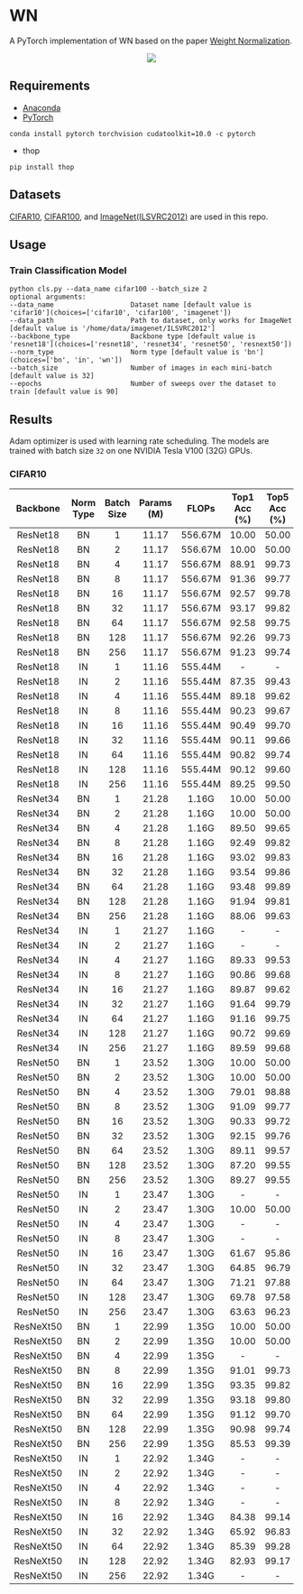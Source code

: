 # WN
A PyTorch implementation of WN based on the paper [Weight Normalization]().

<div align="center">
  <img src="architecture.png"/>
</div>

## Requirements
- [Anaconda](https://www.anaconda.com/download/)
- [PyTorch](https://pytorch.org)
```
conda install pytorch torchvision cudatoolkit=10.0 -c pytorch
```
- thop
```
pip install thop
```

## Datasets
[CIFAR10](http://ai.stanford.edu/~jkrause/cars/car_dataset.html), [CIFAR100](http://www.vision.caltech.edu/visipedia/CUB-200-2011.html), 
and [ImageNet(ILSVRC2012)](http://mmlab.ie.cuhk.edu.hk/projects/DeepFashion/InShopRetrieval.html) are used in this repo.

## Usage
### Train Classification Model
```
python cls.py --data_name cifar100 --batch_size 2
optional arguments:
--data_name                   Dataset name [default value is 'cifar10'](choices=['cifar10', 'cifar100', 'imagenet'])
--data_path                   Path to dataset, only works for ImageNet [default value is '/home/data/imagenet/ILSVRC2012']
--backbone_type               Backbone type [default value is 'resnet18'](choices=['resnet18', 'resnet34', 'resnet50', 'resnext50'])
--norm_type                   Norm type [default value is 'bn'](choices=['bn', 'in', 'wn'])
--batch_size                  Number of images in each mini-batch [default value is 32]
--epochs                      Number of sweeps over the dataset to train [default value is 90]
```

## Results
Adam optimizer is used with learning rate scheduling. The models are trained with batch size `32` on one 
NVIDIA Tesla V100 (32G) GPUs.

### CIFAR10
<table>
  <thead>
    <tr>
      <th>Backbone</th>
      <th>Norm Type</th>
      <th>Batch Size</th>
      <th>Params (M)</th>
      <th>FLOPs</th>
      <th>Top1 Acc (%)</th>
      <th>Top5 Acc (%)</th>
    </tr>
  </thead>
  <tbody>
    <tr>
      <td align="center">ResNet18</td>
      <td align="center">BN</td>
      <td align="center">1</td>
      <td align="center">11.17</td>
      <td align="center">556.67M</td>
      <td align="center">10.00</td>
      <td align="center">50.00</td>
    </tr>
    <tr>
      <td align="center">ResNet18</td>
      <td align="center">BN</td>
      <td align="center">2</td>
      <td align="center">11.17</td>
      <td align="center">556.67M</td>
      <td align="center">10.00</td>
      <td align="center">50.00</td>
    </tr>
    <tr>
      <td align="center">ResNet18</td>
      <td align="center">BN</td>
      <td align="center">4</td>
      <td align="center">11.17</td>
      <td align="center">556.67M</td>
      <td align="center">88.91</td>
      <td align="center">99.73</td>
    </tr>
    <tr>
      <td align="center">ResNet18</td>
      <td align="center">BN</td>
      <td align="center">8</td>
      <td align="center">11.17</td>
      <td align="center">556.67M</td>
      <td align="center">91.36</td>
      <td align="center">99.77</td>
    </tr>
    <tr>
      <td align="center">ResNet18</td>
      <td align="center">BN</td>
      <td align="center">16</td>
      <td align="center">11.17</td>
      <td align="center">556.67M</td>
      <td align="center">92.57</td>
      <td align="center">99.78</td>
    </tr>
    <tr>
      <td align="center">ResNet18</td>
      <td align="center">BN</td>
      <td align="center">32</td>
      <td align="center">11.17</td>
      <td align="center">556.67M</td>
      <td align="center">93.17</td>
      <td align="center">99.82</td>
    </tr>
    <tr>
      <td align="center">ResNet18</td>
      <td align="center">BN</td>
      <td align="center">64</td>
      <td align="center">11.17</td>
      <td align="center">556.67M</td>
      <td align="center">92.58</td>
      <td align="center">99.75</td>
    </tr>
    <tr>
      <td align="center">ResNet18</td>
      <td align="center">BN</td>
      <td align="center">128</td>
      <td align="center">11.17</td>
      <td align="center">556.67M</td>
      <td align="center">92.26</td>
      <td align="center">99.73</td>
    </tr>
    <tr>
      <td align="center">ResNet18</td>
      <td align="center">BN</td>
      <td align="center">256</td>
      <td align="center">11.17</td>
      <td align="center">556.67M</td>
      <td align="center">91.23</td>
      <td align="center">99.74</td>
    </tr>
    <tr>
      <td align="center">ResNet18</td>
      <td align="center">IN</td>
      <td align="center">1</td>
      <td align="center">11.16</td>
      <td align="center">555.44M</td>
      <td align="center">-</td>
      <td align="center">-</td>
    </tr>
    <tr>
      <td align="center">ResNet18</td>
      <td align="center">IN</td>
      <td align="center">2</td>
      <td align="center">11.16</td>
      <td align="center">555.44M</td>
      <td align="center">87.35</td>
      <td align="center">99.43</td>
    </tr>
    <tr>
      <td align="center">ResNet18</td>
      <td align="center">IN</td>
      <td align="center">4</td>
      <td align="center">11.16</td>
      <td align="center">555.44M</td>
      <td align="center">89.18</td>
      <td align="center">99.62</td>
    </tr>
    <tr>
      <td align="center">ResNet18</td>
      <td align="center">IN</td>
      <td align="center">8</td>
      <td align="center">11.16</td>
      <td align="center">555.44M</td>
      <td align="center">90.23</td>
      <td align="center">99.67</td>
    </tr>
    <tr>
      <td align="center">ResNet18</td>
      <td align="center">IN</td>
      <td align="center">16</td>
      <td align="center">11.16</td>
      <td align="center">555.44M</td>
      <td align="center">90.49</td>
      <td align="center">99.70</td>
    </tr>
    <tr>
      <td align="center">ResNet18</td>
      <td align="center">IN</td>
      <td align="center">32</td>
      <td align="center">11.16</td>
      <td align="center">555.44M</td>
      <td align="center">90.11</td>
      <td align="center">99.66</td>
    </tr>
    <tr>
      <td align="center">ResNet18</td>
      <td align="center">IN</td>
      <td align="center">64</td>
      <td align="center">11.16</td>
      <td align="center">555.44M</td>
      <td align="center">90.82</td>
      <td align="center">99.74</td>
    </tr>
    <tr>
      <td align="center">ResNet18</td>
      <td align="center">IN</td>
      <td align="center">128</td>
      <td align="center">11.16</td>
      <td align="center">555.44M</td>
      <td align="center">90.12</td>
      <td align="center">99.60</td>
    </tr>
    <tr>
      <td align="center">ResNet18</td>
      <td align="center">IN</td>
      <td align="center">256</td>
      <td align="center">11.16</td>
      <td align="center">555.44M</td>
      <td align="center">89.25</td>
      <td align="center">99.50</td>
    </tr>
    <tr>
      <td align="center">ResNet34</td>
      <td align="center">BN</td>
      <td align="center">1</td>
      <td align="center">21.28</td>
      <td align="center">1.16G</td>
      <td align="center">10.00</td>
      <td align="center">50.00</td>
    </tr>
    <tr>
      <td align="center">ResNet34</td>
      <td align="center">BN</td>
      <td align="center">2</td>
      <td align="center">21.28</td>
      <td align="center">1.16G</td>
      <td align="center">10.00</td>
      <td align="center">50.00</td>
    </tr>
    <tr>
      <td align="center">ResNet34</td>
      <td align="center">BN</td>
      <td align="center">4</td>
      <td align="center">21.28</td>
      <td align="center">1.16G</td>
      <td align="center">89.50</td>
      <td align="center">99.65</td>
    </tr>
    <tr>
      <td align="center">ResNet34</td>
      <td align="center">BN</td>
      <td align="center">8</td>
      <td align="center">21.28</td>
      <td align="center">1.16G</td>
      <td align="center">92.49</td>
      <td align="center">99.82</td>
    </tr>
    <tr>
      <td align="center">ResNet34</td>
      <td align="center">BN</td>
      <td align="center">16</td>
      <td align="center">21.28</td>
      <td align="center">1.16G</td>
      <td align="center">93.02</td>
      <td align="center">99.83</td>
    </tr>
    <tr>
      <td align="center">ResNet34</td>
      <td align="center">BN</td>
      <td align="center">32</td>
      <td align="center">21.28</td>
      <td align="center">1.16G</td>
      <td align="center">93.54</td>
      <td align="center">99.86</td>
    </tr>
    <tr>
      <td align="center">ResNet34</td>
      <td align="center">BN</td>
      <td align="center">64</td>
      <td align="center">21.28</td>
      <td align="center">1.16G</td>
      <td align="center">93.48</td>
      <td align="center">99.89</td>
    </tr>
    <tr>
      <td align="center">ResNet34</td>
      <td align="center">BN</td>
      <td align="center">128</td>
      <td align="center">21.28</td>
      <td align="center">1.16G</td>
      <td align="center">91.94</td>
      <td align="center">99.81</td>
    </tr>
    <tr>
      <td align="center">ResNet34</td>
      <td align="center">BN</td>
      <td align="center">256</td>
      <td align="center">21.28</td>
      <td align="center">1.16G</td>
      <td align="center">88.06</td>
      <td align="center">99.63</td>
    </tr>
    <tr>
      <td align="center">ResNet34</td>
      <td align="center">IN</td>
      <td align="center">1</td>
      <td align="center">21.27</td>
      <td align="center">1.16G</td>
      <td align="center">-</td>
      <td align="center">-</td>
    </tr>
    <tr>
      <td align="center">ResNet34</td>
      <td align="center">IN</td>
      <td align="center">2</td>
      <td align="center">21.27</td>
      <td align="center">1.16G</td>
      <td align="center">-</td>
      <td align="center">-</td>
    </tr>
    <tr>
      <td align="center">ResNet34</td>
      <td align="center">IN</td>
      <td align="center">4</td>
      <td align="center">21.27</td>
      <td align="center">1.16G</td>
      <td align="center">89.33</td>
      <td align="center">99.53</td>
    </tr>
    <tr>
      <td align="center">ResNet34</td>
      <td align="center">IN</td>
      <td align="center">8</td>
      <td align="center">21.27</td>
      <td align="center">1.16G</td>
      <td align="center">90.86</td>
      <td align="center">99.68</td>
    </tr>
    <tr>
      <td align="center">ResNet34</td>
      <td align="center">IN</td>
      <td align="center">16</td>
      <td align="center">21.27</td>
      <td align="center">1.16G</td>
      <td align="center">89.87</td>
      <td align="center">99.62</td>
    </tr>
    <tr>
      <td align="center">ResNet34</td>
      <td align="center">IN</td>
      <td align="center">32</td>
      <td align="center">21.27</td>
      <td align="center">1.16G</td>
      <td align="center">91.64</td>
      <td align="center">99.79</td>
    </tr>
    <tr>
      <td align="center">ResNet34</td>
      <td align="center">IN</td>
      <td align="center">64</td>
      <td align="center">21.27</td>
      <td align="center">1.16G</td>
      <td align="center">91.16</td>
      <td align="center">99.75</td>
    </tr>
    <tr>
      <td align="center">ResNet34</td>
      <td align="center">IN</td>
      <td align="center">128</td>
      <td align="center">21.27</td>
      <td align="center">1.16G</td>
      <td align="center">90.72</td>
      <td align="center">99.69</td>
    </tr>
    <tr>
      <td align="center">ResNet34</td>
      <td align="center">IN</td>
      <td align="center">256</td>
      <td align="center">21.27</td>
      <td align="center">1.16G</td>
      <td align="center">89.59</td>
      <td align="center">99.68</td>
    </tr>
    <tr>
      <td align="center">ResNet50</td>
      <td align="center">BN</td>
      <td align="center">1</td>
      <td align="center">23.52</td>
      <td align="center">1.30G</td>
      <td align="center">10.00</td>
      <td align="center">50.00</td>
    </tr>
    <tr>
      <td align="center">ResNet50</td>
      <td align="center">BN</td>
      <td align="center">2</td>
      <td align="center">23.52</td>
      <td align="center">1.30G</td>
      <td align="center">10.00</td>
      <td align="center">50.00</td>
    </tr>
    <tr>
      <td align="center">ResNet50</td>
      <td align="center">BN</td>
      <td align="center">4</td>
      <td align="center">23.52</td>
      <td align="center">1.30G</td>
      <td align="center">79.01</td>
      <td align="center">98.88</td>
    </tr>
    <tr>
      <td align="center">ResNet50</td>
      <td align="center">BN</td>
      <td align="center">8</td>
      <td align="center">23.52</td>
      <td align="center">1.30G</td>
      <td align="center">91.09</td>
      <td align="center">99.77</td>
    </tr>
    <tr>
      <td align="center">ResNet50</td>
      <td align="center">BN</td>
      <td align="center">16</td>
      <td align="center">23.52</td>
      <td align="center">1.30G</td>
      <td align="center">90.33</td>
      <td align="center">99.72</td>
    </tr>
    <tr>
      <td align="center">ResNet50</td>
      <td align="center">BN</td>
      <td align="center">32</td>
      <td align="center">23.52</td>
      <td align="center">1.30G</td>
      <td align="center">92.15</td>
      <td align="center">99.76</td>
    </tr>
    <tr>
      <td align="center">ResNet50</td>
      <td align="center">BN</td>
      <td align="center">64</td>
      <td align="center">23.52</td>
      <td align="center">1.30G</td>
      <td align="center">89.11</td>
      <td align="center">99.57</td>
    </tr>
    <tr>
      <td align="center">ResNet50</td>
      <td align="center">BN</td>
      <td align="center">128</td>
      <td align="center">23.52</td>
      <td align="center">1.30G</td>
      <td align="center">87.20</td>
      <td align="center">99.55</td>
    </tr>
    <tr>
      <td align="center">ResNet50</td>
      <td align="center">BN</td>
      <td align="center">256</td>
      <td align="center">23.52</td>
      <td align="center">1.30G</td>
      <td align="center">89.27</td>
      <td align="center">99.55</td>
    </tr>
    <tr>
      <td align="center">ResNet50</td>
      <td align="center">IN</td>
      <td align="center">1</td>
      <td align="center">23.47</td>
      <td align="center">1.30G</td>
      <td align="center">-</td>
      <td align="center">-</td>
    </tr>
    <tr>
      <td align="center">ResNet50</td>
      <td align="center">IN</td>
      <td align="center">2</td>
      <td align="center">23.47</td>
      <td align="center">1.30G</td>
      <td align="center">10.00</td>
      <td align="center">50.00</td>
    </tr>
    <tr>
      <td align="center">ResNet50</td>
      <td align="center">IN</td>
      <td align="center">4</td>
      <td align="center">23.47</td>
      <td align="center">1.30G</td>
      <td align="center">-</td>
      <td align="center">-</td>
    </tr>
    <tr>
      <td align="center">ResNet50</td>
      <td align="center">IN</td>
      <td align="center">8</td>
      <td align="center">23.47</td>
      <td align="center">1.30G</td>
      <td align="center">-</td>
      <td align="center">-</td>
    </tr>
    <tr>
      <td align="center">ResNet50</td>
      <td align="center">IN</td>
      <td align="center">16</td>
      <td align="center">23.47</td>
      <td align="center">1.30G</td>
      <td align="center">61.67</td>
      <td align="center">95.86</td>
    </tr>
    <tr>
      <td align="center">ResNet50</td>
      <td align="center">IN</td>
      <td align="center">32</td>
      <td align="center">23.47</td>
      <td align="center">1.30G</td>
      <td align="center">64.85</td>
      <td align="center">96.79</td>
    </tr>
    <tr>
      <td align="center">ResNet50</td>
      <td align="center">IN</td>
      <td align="center">64</td>
      <td align="center">23.47</td>
      <td align="center">1.30G</td>
      <td align="center">71.21</td>
      <td align="center">97.88</td>
    </tr>
    <tr>
      <td align="center">ResNet50</td>
      <td align="center">IN</td>
      <td align="center">128</td>
      <td align="center">23.47</td>
      <td align="center">1.30G</td>
      <td align="center">69.78</td>
      <td align="center">97.58</td>
    </tr>
    <tr>
      <td align="center">ResNet50</td>
      <td align="center">IN</td>
      <td align="center">256</td>
      <td align="center">23.47</td>
      <td align="center">1.30G</td>
      <td align="center">63.63</td>
      <td align="center">96.23</td>
    </tr>   
    <tr>
      <td align="center">ResNeXt50</td>
      <td align="center">BN</td>
      <td align="center">1</td>
      <td align="center">22.99</td>
      <td align="center">1.35G</td>
      <td align="center">10.00</td>
      <td align="center">50.00</td>
    </tr>
    <tr>
      <td align="center">ResNeXt50</td>
      <td align="center">BN</td>
      <td align="center">2</td>
      <td align="center">22.99</td>
      <td align="center">1.35G</td>
      <td align="center">10.00</td>
      <td align="center">50.00</td>
    </tr>
    <tr>
      <td align="center">ResNeXt50</td>
      <td align="center">BN</td>
      <td align="center">4</td>
      <td align="center">22.99</td>
      <td align="center">1.35G</td>
      <td align="center">-</td>
      <td align="center">-</td>
    </tr>
    <tr>
      <td align="center">ResNeXt50</td>
      <td align="center">BN</td>
      <td align="center">8</td>
      <td align="center">22.99</td>
      <td align="center">1.35G</td>
      <td align="center">91.01</td>
      <td align="center">99.73</td>
    </tr>
    <tr>
      <td align="center">ResNeXt50</td>
      <td align="center">BN</td>
      <td align="center">16</td>
      <td align="center">22.99</td>
      <td align="center">1.35G</td>
      <td align="center">93.35</td>
      <td align="center">99.82</td>
    </tr>
    <tr>
      <td align="center">ResNeXt50</td>
      <td align="center">BN</td>
      <td align="center">32</td>
      <td align="center">22.99</td>
      <td align="center">1.35G</td>
      <td align="center">93.18</td>
      <td align="center">99.80</td>
    </tr>
    <tr>
      <td align="center">ResNeXt50</td>
      <td align="center">BN</td>
      <td align="center">64</td>
      <td align="center">22.99</td>
      <td align="center">1.35G</td>
      <td align="center">91.12</td>
      <td align="center">99.70</td>
    </tr>
    <tr>
      <td align="center">ResNeXt50</td>
      <td align="center">BN</td>
      <td align="center">128</td>
      <td align="center">22.99</td>
      <td align="center">1.35G</td>
      <td align="center">90.98</td>
      <td align="center">99.74</td>
    </tr>
    <tr>
      <td align="center">ResNeXt50</td>
      <td align="center">BN</td>
      <td align="center">256</td>
      <td align="center">22.99</td>
      <td align="center">1.35G</td>
      <td align="center">85.53</td>
      <td align="center">99.39</td>
    </tr>
    <tr>
      <td align="center">ResNeXt50</td>
      <td align="center">IN</td>
      <td align="center">1</td>
      <td align="center">22.92</td>
      <td align="center">1.34G</td>
      <td align="center">-</td>
      <td align="center">-</td>
    </tr>
    <tr>
      <td align="center">ResNeXt50</td>
      <td align="center">IN</td>
      <td align="center">2</td>
      <td align="center">22.92</td>
      <td align="center">1.34G</td>
      <td align="center">-</td>
      <td align="center">-</td>
    </tr>
    <tr>
      <td align="center">ResNeXt50</td>
      <td align="center">IN</td>
      <td align="center">4</td>
      <td align="center">22.92</td>
      <td align="center">1.34G</td>
      <td align="center">-</td>
      <td align="center">-</td>
    </tr>
    <tr>
      <td align="center">ResNeXt50</td>
      <td align="center">IN</td>
      <td align="center">8</td>
      <td align="center">22.92</td>
      <td align="center">1.34G</td>
      <td align="center">-</td>
      <td align="center">-</td>
    </tr>
    <tr>
      <td align="center">ResNeXt50</td>
      <td align="center">IN</td>
      <td align="center">16</td>
      <td align="center">22.92</td>
      <td align="center">1.34G</td>
      <td align="center">84.38</td>
      <td align="center">99.14</td>
    </tr>
    <tr>
      <td align="center">ResNeXt50</td>
      <td align="center">IN</td>
      <td align="center">32</td>
      <td align="center">22.92</td>
      <td align="center">1.34G</td>
      <td align="center">65.92</td>
      <td align="center">96.83</td>
    </tr>
    <tr>
      <td align="center">ResNeXt50</td>
      <td align="center">IN</td>
      <td align="center">64</td>
      <td align="center">22.92</td>
      <td align="center">1.34G</td>
      <td align="center">85.39</td>
      <td align="center">99.28</td>
    </tr>
    <tr>
      <td align="center">ResNeXt50</td>
      <td align="center">IN</td>
      <td align="center">128</td>
      <td align="center">22.92</td>
      <td align="center">1.34G</td>
      <td align="center">82.93</td>
      <td align="center">99.17</td>
    </tr>
    <tr>
      <td align="center">ResNeXt50</td>
      <td align="center">IN</td>
      <td align="center">256</td>
      <td align="center">22.92</td>
      <td align="center">1.34G</td>
      <td align="center">-</td>
      <td align="center">-</td>
    </tr>
  </tbody>
</table>





